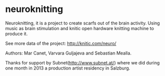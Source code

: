 neuroknitting
=============

Neuroknitting, it is a project to create scarfs out of the brain activity. Using music as brain stimulation and knitic open hardware knitting machine to produce it. 

See more data of the project: http://knitic.com/neuro/

Authors: Mar Canet, Varvara Guljajeva and Sebastian Mealla.

Thanks for support by Subnet(http://www.subnet.at/) where we did during one month in 2013 a production artist residency in Salzburg.

